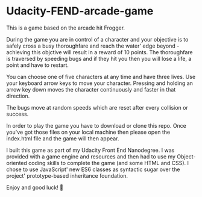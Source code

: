 # Udacity-FEND-arcade-game

This is a game based on the arcade hit Frogger.

During the game you are in control of a character and your objective is to safely cross a busy thoroughfare and reach the water' edge beyond - achieving this objctive will result in a reward of 10 points. The thoroughfare is traversed by speeding bugs and if they hit you then you will lose a life, a point and have to restart. 

You can choose one of five characters at any time and have three lives. Use your keyboard arrow keys to move your character. Pressing and holding an arrow key down moves the character continuously and faster in that direction.

The bugs move at random speeds which are reset after every collision or success.

In order to play the game you have to download or clone this repo. Once you've got those files on your local machine then please open the index.html file and the game will then appear.

I built this game as part of my Udacity Front End Nanodegree. I was provided with a game engine and resources and then had to use my Object-oriented coding skills to complete the game (and some HTML and CSS). I chose to use JavaScript' new ES6 classes as syntactic sugar over the project' prototype-based inheritance foundation.

Enjoy and good luck! 🤞 
